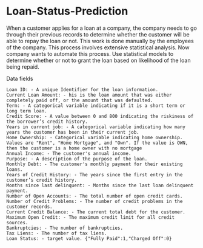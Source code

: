 # Loan-Status-Prediction
When a customer applies for a loan at a company, the company needs to go through their previous records to determine whether the customer will be able to repay the loan or not. This work is done manually by the employees of the company. This process involves extensive statistical analysis. Now company wants to automate this process. Use statistical models to determine whether or not to grant the loan based on likelihood of the loan being repaid. 

Data fields

    Loan ID: - A unique Identifier for the loan information.
    Current Loan Amount: - his is the loan amount that was either completely paid off, or the amount that was defaulted.
    Term: - A categorical variable indicating if it is a short term or long term loan.
    Credit Score: - A value between 0 and 800 indicating the riskiness of the borrower’s credit history.
    Years in current job: - A categorical variable indicating how many years the customer has been in their current job.
    Home Ownership: - Categorical variable indicating home ownership. Values are "Rent", "Home Mortgage", and "Own". If the value is OWN, then the customer is a home owner with no mortgage
    Annual Income: - The customer's annual income.
    Purpose: - A description of the purpose of the loan.
    Monthly Debt: - The customer's monthly payment for their existing loans.
    Years of Credit History: - The years since the first entry in the customer’s credit history.
    Months since last delinquent: - Months since the last loan delinquent payment.
    Number of Open Accounts: - The total number of open credit cards.
    Number of Credit Problems: - The number of credit problems in the customer records.
    Current Credit Balance: - The current total debt for the customer.
    Maximum Open Credit: - The maximum credit limit for all credit sources.
    Bankruptcies: - The number of bankruptcies.
    Tax Liens: - The number of tax liens.
    Loan Status: - target value. {"Fully Paid":1,"Charged Off":0}
